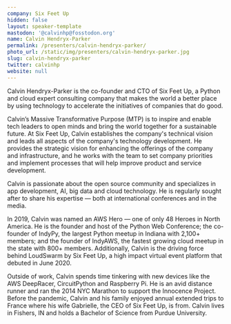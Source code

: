 ```yaml
---
company: Six Feet Up
hidden: false
layout: speaker-template
mastodon: '@calvinhp@fosstodon.org'
name: Calvin Hendryx-Parker
permalink: /presenters/calvin-hendryx-parker/
photo_url: /static/img/presenters/calvin-hendryx-parker.jpg
slug: calvin-hendryx-parker
twitter: calvinhp
website: null
---
```


Calvin Hendryx-Parker is the co-founder and CTO of Six Feet Up, a Python and cloud expert consulting company that makes the world a better place by using technology to accelerate the initiatives of companies that do good.

Calvin’s Massive Transformative Purpose (MTP) is to inspire and enable tech leaders to open minds and bring the world together for a sustainable future. At Six Feet Up, Calvin establishes the company's technical vision and leads all aspects of the company's technology development. He provides the strategic vision for enhancing the offerings of the company and infrastructure, and he works with the team to set company priorities and implement processes that will help improve product and service development.

Calvin is passionate about the open source community and specializes in app development, AI, big data and cloud technology. He is regularly sought after to share his expertise — both at international conferences and in the media.

In 2019, Calvin was named an AWS Hero — one of only 48 Heroes in North America. He is the founder and host of the Python Web Conference; the co-founder of IndyPy, the largest Python meetup in Indiana with 2,100+ members; and the founder of IndyAWS, the fastest growing cloud meetup in the state with 800+ members. Additionally, Calvin is the driving force behind LoudSwarm by Six Feet Up, a high impact virtual event platform that debuted in June 2020.

Outside of work, Calvin spends time tinkering with new devices like the AWS DeepRacer, CircuitPython and Raspberry Pi. He is an avid distance runner and ran the 2014 NYC Marathon to support the Innocence Project. Before the pandemic, Calvin and his family enjoyed annual extended trips to France where his wife Gabrielle, the CEO of Six Feet Up, is from. Calvin lives in Fishers, IN and holds a Bachelor of Science from Purdue University.
